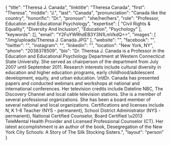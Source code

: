 {
  "title": "Theresa J. Canada",
  "linktitle": "Theresa Canada",
  "first": "Theresa",
  "middle": "J.",
  "last": "Canada",
  "pronunciation": "Canada like the country",
  "honorific": "Dr.",
  "pronoun": "she/her/hers",
  "role": "Professor, Education and Educational Psychology",
  "expertise": [
    "Civil Rights & Equality",
    "Diversity And Inclusion",
    "Education",
    "Psychology"
  ],
  "keywords": [],
  "email": "Y2FuYWRhdEB3Y3N1LmVkdQ==",
  "images": [
    "/img/uploads/Theresa J. Canada.JPG"
  ],
  "website": "",
  "facebook": "",
  "twitter": "",
  "instagram": "",
  "linkedin": "",
  "location": "New York, NY",
  "phone": "2038378509",
  "bio": "Dr. Theresa J. Canada is a Professor in the Education and Educational Psychology Department at Western Connecticut State University. She served as chairperson of the department from July 2007 until September 2011. Research interests include cultural diversity in education and higher education programs, early childhood/adolescent development, equity, and urban education. \n\tDr. Canada has presented papers and conducted webinars and workshops at national and international conferences. Her television credits include Dateline NBC, The Discovery Channel and local cable television stations. She is a member of several professional organizations. She has been a board member of several national and local organizations. Certifications and licenses include N, K 1-6 Teacher (NYS - permanent), School District Administrator (NYS - permanent), National Certified Counselor, Board Certified \u2013 TeleMental Health Provider and Licensed Professional Counselor (CT). Her latest accomplishment is an author of the book, Desegregation of the New York City Schools: A Story of The Silk Stocking Sisters.",
  "layout": "person"
}
